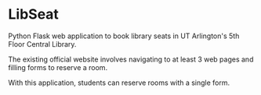 # LibSeat

Python Flask web application to book library seats in UT Arlington's 5th Floor Central Library.

The existing official website involves navigating to at least 3 web pages and filling forms to reserve a room. 

With this application, students can reserve rooms with a single form.
